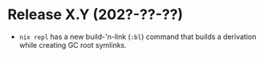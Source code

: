 # Release X.Y (202?-??-??)

* `nix repl` has a new build-'n-link (`:bl`) command that builds a derivation
  while creating GC root symlinks.
